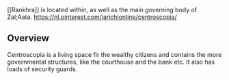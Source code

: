 [[Rankhra]] is located within, as well as the main governing body of Zal;Aata.
https://nl.pinterest.com/jarichionline/centroscopia/

## Overview
Centroscopia is a living space fir the wealthy citizens and contains the more governmental structures, like the courthouse and the bank etc. It also has loads of security guards.

